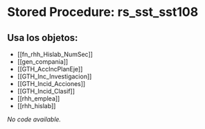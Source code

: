# Stored Procedure: rs_sst_sst108

## Usa los objetos:
- [[fn_rhh_Hislab_NumSec]]
- [[gen_compania]]
- [[GTH_AccIncPlanEje]]
- [[GTH_Inc_Investigacion]]
- [[GTH_Incid_Acciones]]
- [[GTH_Incid_Clasif]]
- [[rhh_emplea]]
- [[rhh_hislab]]

*No code available.*
